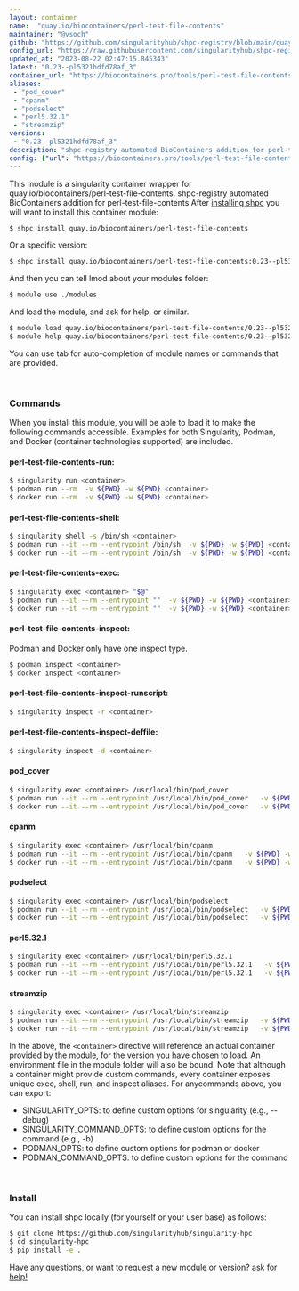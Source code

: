 ```yaml
---
layout: container
name:  "quay.io/biocontainers/perl-test-file-contents"
maintainer: "@vsoch"
github: "https://github.com/singularityhub/shpc-registry/blob/main/quay.io/biocontainers/perl-test-file-contents/container.yaml"
config_url: "https://raw.githubusercontent.com/singularityhub/shpc-registry/main/quay.io/biocontainers/perl-test-file-contents/container.yaml"
updated_at: "2023-08-22 02:47:15.845343"
latest: "0.23--pl5321hdfd78af_3"
container_url: "https://biocontainers.pro/tools/perl-test-file-contents"
aliases:
 - "pod_cover"
 - "cpanm"
 - "podselect"
 - "perl5.32.1"
 - "streamzip"
versions:
 - "0.23--pl5321hdfd78af_3"
description: "shpc-registry automated BioContainers addition for perl-test-file-contents"
config: {"url": "https://biocontainers.pro/tools/perl-test-file-contents", "maintainer": "@vsoch", "description": "shpc-registry automated BioContainers addition for perl-test-file-contents", "latest": {"0.23--pl5321hdfd78af_3": "sha256:ef7ae91a1f1ac3f2ff1ae610db74757cc96e94a0287188cd7b8a50d4eaa1731e"}, "tags": {"0.23--pl5321hdfd78af_3": "sha256:ef7ae91a1f1ac3f2ff1ae610db74757cc96e94a0287188cd7b8a50d4eaa1731e"}, "docker": "quay.io/biocontainers/perl-test-file-contents", "aliases": {"pod_cover": "/usr/local/bin/pod_cover", "cpanm": "/usr/local/bin/cpanm", "podselect": "/usr/local/bin/podselect", "perl5.32.1": "/usr/local/bin/perl5.32.1", "streamzip": "/usr/local/bin/streamzip"}}
---
```


This module is a singularity container wrapper for quay.io/biocontainers/perl-test-file-contents.
shpc-registry automated BioContainers addition for perl-test-file-contents
After [installing shpc](#install) you will want to install this container module:


```bash
$ shpc install quay.io/biocontainers/perl-test-file-contents
```

Or a specific version:

```bash
$ shpc install quay.io/biocontainers/perl-test-file-contents:0.23--pl5321hdfd78af_3
```

And then you can tell lmod about your modules folder:

```bash
$ module use ./modules
```

And load the module, and ask for help, or similar.

```bash
$ module load quay.io/biocontainers/perl-test-file-contents/0.23--pl5321hdfd78af_3
$ module help quay.io/biocontainers/perl-test-file-contents/0.23--pl5321hdfd78af_3
```

You can use tab for auto-completion of module names or commands that are provided.

<br>

### Commands

When you install this module, you will be able to load it to make the following commands accessible.
Examples for both Singularity, Podman, and Docker (container technologies supported) are included.

#### perl-test-file-contents-run:

```bash
$ singularity run <container>
$ podman run --rm  -v ${PWD} -w ${PWD} <container>
$ docker run --rm  -v ${PWD} -w ${PWD} <container>
```

#### perl-test-file-contents-shell:

```bash
$ singularity shell -s /bin/sh <container>
$ podman run --it --rm --entrypoint /bin/sh  -v ${PWD} -w ${PWD} <container>
$ docker run --it --rm --entrypoint /bin/sh  -v ${PWD} -w ${PWD} <container>
```

#### perl-test-file-contents-exec:

```bash
$ singularity exec <container> "$@"
$ podman run --it --rm --entrypoint ""  -v ${PWD} -w ${PWD} <container> "$@"
$ docker run --it --rm --entrypoint ""  -v ${PWD} -w ${PWD} <container> "$@"
```

#### perl-test-file-contents-inspect:

Podman and Docker only have one inspect type.

```bash
$ podman inspect <container>
$ docker inspect <container>
```

#### perl-test-file-contents-inspect-runscript:

```bash
$ singularity inspect -r <container>
```

#### perl-test-file-contents-inspect-deffile:

```bash
$ singularity inspect -d <container>
```


#### pod_cover

```bash
$ singularity exec <container> /usr/local/bin/pod_cover
$ podman run --it --rm --entrypoint /usr/local/bin/pod_cover   -v ${PWD} -w ${PWD} <container> -c " $@"
$ docker run --it --rm --entrypoint /usr/local/bin/pod_cover   -v ${PWD} -w ${PWD} <container> -c " $@"
```


#### cpanm

```bash
$ singularity exec <container> /usr/local/bin/cpanm
$ podman run --it --rm --entrypoint /usr/local/bin/cpanm   -v ${PWD} -w ${PWD} <container> -c " $@"
$ docker run --it --rm --entrypoint /usr/local/bin/cpanm   -v ${PWD} -w ${PWD} <container> -c " $@"
```


#### podselect

```bash
$ singularity exec <container> /usr/local/bin/podselect
$ podman run --it --rm --entrypoint /usr/local/bin/podselect   -v ${PWD} -w ${PWD} <container> -c " $@"
$ docker run --it --rm --entrypoint /usr/local/bin/podselect   -v ${PWD} -w ${PWD} <container> -c " $@"
```


#### perl5.32.1

```bash
$ singularity exec <container> /usr/local/bin/perl5.32.1
$ podman run --it --rm --entrypoint /usr/local/bin/perl5.32.1   -v ${PWD} -w ${PWD} <container> -c " $@"
$ docker run --it --rm --entrypoint /usr/local/bin/perl5.32.1   -v ${PWD} -w ${PWD} <container> -c " $@"
```


#### streamzip

```bash
$ singularity exec <container> /usr/local/bin/streamzip
$ podman run --it --rm --entrypoint /usr/local/bin/streamzip   -v ${PWD} -w ${PWD} <container> -c " $@"
$ docker run --it --rm --entrypoint /usr/local/bin/streamzip   -v ${PWD} -w ${PWD} <container> -c " $@"
```



In the above, the `<container>` directive will reference an actual container provided
by the module, for the version you have chosen to load. An environment file in the
module folder will also be bound. Note that although a container
might provide custom commands, every container exposes unique exec, shell, run, and
inspect aliases. For anycommands above, you can export:

 - SINGULARITY_OPTS: to define custom options for singularity (e.g., --debug)
 - SINGULARITY_COMMAND_OPTS: to define custom options for the command (e.g., -b)
 - PODMAN_OPTS: to define custom options for podman or docker
 - PODMAN_COMMAND_OPTS: to define custom options for the command

<br>

### Install

You can install shpc locally (for yourself or your user base) as follows:

```bash
$ git clone https://github.com/singularityhub/singularity-hpc
$ cd singularity-hpc
$ pip install -e .
```

Have any questions, or want to request a new module or version? [ask for help!](https://github.com/singularityhub/singularity-hpc/issues)
